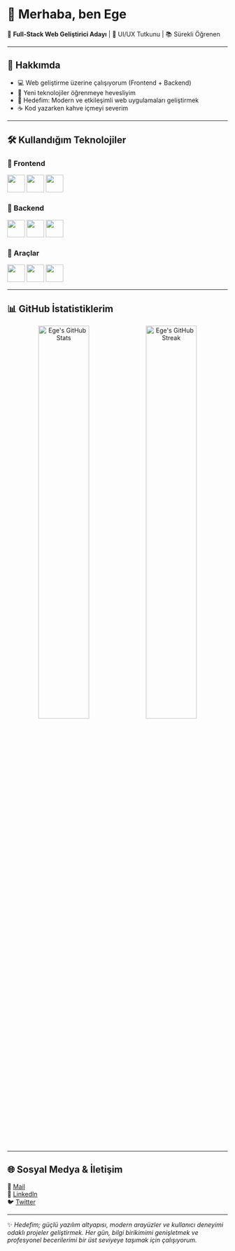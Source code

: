 # 👋 Merhaba, ben Ege  

🚀 **Full-Stack Web Geliştirici Adayı** | 🎨 UI/UX Tutkunu | 📚 Sürekli Öğrenen  

---

## 🌟 Hakkımda  
- 💻 Web geliştirme üzerine çalışıyorum (Frontend + Backend)  
- 📖 Yeni teknolojiler öğrenmeye hevesliyim  
- 🎯 Hedefim: Modern ve etkileşimli web uygulamaları geliştirmek  
- ☕ Kod yazarken kahve içmeyi severim  

---

## 🛠️ Kullandığım Teknolojiler  

### 🔹 Frontend  
<img src="https://img.shields.io/badge/HTML5-E34F26?logo=html5&logoColor=white" height="40"/>  
<img src="https://img.shields.io/badge/CSS3-1572B6?logo=css3&logoColor=white" height="40"/>  
<img src="https://img.shields.io/badge/JavaScript-F7DF1E?logo=javascript&logoColor=black" height="40"/>  

### 🔹 Backend  
<img src="https://img.shields.io/badge/Python-3776AB?logo=python&logoColor=white" height="40"/>  
<img src="https://img.shields.io/badge/Flask-000000?logo=flask&logoColor=white" height="40"/>  
<img src="https://img.shields.io/badge/MySQL-4479A1?logo=mysql&logoColor=white" height="40"/>  

### 🔹 Araçlar  
<img src="https://img.shields.io/badge/Git-F05032?logo=git&logoColor=white" height="40"/>  
<img src="https://img.shields.io/badge/GitHub-181717?logo=github&logoColor=white" height="40"/>  
<img src="https://img.shields.io/badge/VSCode-0078d7?logo=visual-studio-code&logoColor=white" height="40"/>  

---


## 📊 GitHub İstatistiklerim  
<p align="center">
  <img src="https://github-readme-stats.vercel.app/api?username=gevaud&show_icons=true&theme=radical" alt="Ege's GitHub Stats" width="48%"/>
  <img src="https://github-readme-streak-stats.herokuapp.com/?user=gevaud&theme=radical" alt="Ege's GitHub Streak" width="48%"/>
</p>

---

## 🌐 Sosyal Medya & İletişim  
📩 [Mail](mailto:exaltedege@gmail.com)  
💼 [LinkedIn](https://www.linkedin.com/in/ege-özdemir-732a4b322)  
🐦 [Twitter](https://twitter.com/exaltedfenebace)  

---
✨ *Hedefim; güçlü yazılım altyapısı, modern arayüzler ve kullanıcı deneyimi odaklı projeler geliştirmek. Her gün, bilgi birikimimi genişletmek ve profesyonel becerilerimi bir üst seviyeye taşımak için çalışıyorum.*
